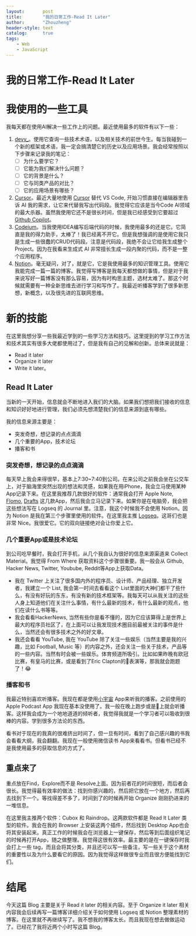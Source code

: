 ```yaml
---
layout:       post
title:        "我的日常工作-Read It Later"
author:       "Zhouzheng"
header-style: text
catalog:      true
tags:
    - Web
    - JavaScript
---
```


# 我的日常工作-Read It Later

# 我使用的一些工具

我每天都在使用AI解决一些工作上的问题。最近使用最多的软件有以下一些：

1. [devv_](https://devv.ai/)。使用它查询一些技术术语，以及相关技术的前世今生。每当我碰到一个新的框架或术语，我一定会搞清楚它的历史以及应用场景。我会经常按照以下步骤来记录我的笔记：
    - [ ]  为什么要学它？
    - [ ]  它能为我们解决什么问题？
    - [ ]  它的背景是什么？
    - [ ]  它与同类产品的对比？
    - [ ]  它的应用场景有哪些？
    
2. [Cursor](https://www.cursor.com/)。最近大量地使用 [Cursor](https://www.cursor.com/) 替代 VS Code, 开始习惯直接在编辑器里告诉 AI 我的需求，让它来代替我写出代码段。我觉得它应该是当今Code AI领域的最大杀器。虽然我使用它还不是很长时间，但是我已经感受到它要超过[Github Copilot](https://github.com/features/copilot)。
3. [Codeium](https://codeium.com/)。当我使用IDEA编写后端代码的时候，我使用最多的还是它。它简直是我的得力助手，太棒了！我已经离不开它。但是我想强调的是使用它我只是生成一些很蠢的CRUD代码段。注意是代码段，我绝不会让它给我生成整个Project。因为在我看来生成式 AI 非常擅长生成一段内聚的代码，而不是一整个应用程序。
4. [Notion](https://www.notion.so/)。毫无疑问，对了，就是它，它是我使用最多的知识管理工具。使用它我能完成一篇一篇的博客。我觉得写博客是我每天都想做的事情，但是对于我来说写好一篇博客没有那么容易，因为有时构思主题，选材太难了。那这个时候就需要有一种全新思维去进行学习和写作了。我最近听播客学到了很多新思想，新概念，以及很先进的互联网思维。

# 新的技能

在这里我想分享一些我最近学到的一些学习方法和技巧。这里提到的学习工作方法和技术其实有很多大佬都使用过了，但是我有自己的见解和创新。总体来说就是：

- Read it later
- Organize it later
- Write it later。

## Read It Later

当新的一天开始，信息就会不断地进入我们的大脑。如果我们想把我们接收的信息和知识好好地进行管理，我们必须先想清楚我们的信息来源到底有哪些。

我的信息来源主要是：

- 突发奇想，想记录的点点滴滴
- 几个重要的App，技术论坛
- 播客和书

### 突发奇想，想记录的点点滴滴

每天早上我会来得很早，基本上7:30~7:40到公司。在来公司之前我会坐在公交车上，对于脑海里突然出现的想法和灵感，如果我在用iPhone，我会立马使用某种App记录下来。在这里我推荐几款很好的软件：通常我会打开 Apple Note, [Flomo](https://flomoapp.com/),  [Drafts](https://getdrafts.com/) 这几款App，然后我会立马记录下来。如果你是在电脑旁，我会把这些想法写在 Logseq 的 Journal 里。注意，我这个时候我不会使用 Notion。因为 Notion 是我在第三个步骤里使用的软件。在这里我主推 [Logseq](https://logseq.com/)。这哥们也是非常 Nice。我很爱它。它的双向链接绝对会让你爱上它。

### 几个重要App或是技术论坛

到公司吃早餐时，我会打开手机，从几个我自认为很好的信息来源渠道来 Collect Material。我觉得 From Where 获取资料这个步骤很重要。我一般会从 Github, Hacker News, Twitter, Youbube, Reddit等App上获取Data。

- 我在 Twitter 上关注了很多国内外的程序员、设计师、产品经理、独立开发者，我建立一个 List, 我会第一时间去看看这个 List里面的大神们都干了些什么，有没有好玩的东东，有没有新的技术框架等。我每天可以从我关注的这些人身上知道他们在关注什么事情，有什么最新的技术，有什么最新的观点，他们在读什么书等等。
- 我会看看HackerNews, 当然有些你是看不懂的，因为它应该算得上是世界上最大的程序员社区了，在上面可以让我发现技术圈目前最被关注的事件是什么，当然还会有很多技术之外的好文章。
- 我还会看看 YouTube, 我在 YouTube 除了关注一些娱乐（当然主要是我的兴趣，比如 Football, Music 等）的内容之外，还会关注一些关于技术，产品等的一些内容。当然有时会被一些娱乐。体育频道所吸引。比如如果昨晚有欧冠比赛，有皇马的比赛，或是看到了Eric Clapton的🎸表演等，那我就会跑题了！😂

### 播客和书

我最近特别喜欢听播客。我现在都是使用[小宇宙](https://www.xiaoyuzhoufm.com/) App来听我的播客。之前使用的 Apple Podcast App 我现在基本没使用了。我一般在晚上跑步或是🚌上就会听播客。这样我会成为一个地地道道的倾听者，我觉得我就是一个学习者可以吸收到很棒的内容。学到很多方法论的东西。

看书对于现在的我真的很难挤出时间了，但一旦有时间，看到了自己感兴趣的书我会看看大纲，我会翻翻。我现在一般使用微信读书 App来看看书。但看书已经不是我使用最多的获取信息的方式了。

## 重点来了

重点放在Find，Explore而不是 Resolve上面。因为前者花的时间很短，而后者会很长。我觉得最有效率的做法：找到你感兴趣的，然后把它放在一个地方，然后再去找到下一个。等找得差不多了，时间到了的时候再开始 Organize 刚刚扔进来的一堆信息。

在这里我主推两个软件：Cubox 和 Raindrop。这两款软件都是 Read It Later 类型的软件。我会在我的 Browser 上安装这两个插件，然后找到 Desktop App也会将其安装起来。真正工作的时候我会在浏览器上一键保存，然后等到后面组织笔记的时候再打开App，随之做整理。我觉得这很有效率。最主要的是在一键保存时我会打上一些 tag，而且会将其分类，并且还可以写一些备注，写一些关于这个素材的重要性以及为什么要看它的原因。因为我觉得这样做很专业而且很方便能找到它们。

# 结尾

今天这篇 Blog 主要是关于 Read it later 的相关内容。至于 Organize it later 相关内容我会后续再写一篇博客详细介绍关于如何使用 Logseq 或 Notion 整理素材的博客。在这里就不再继续写了。我不想我的博客太长。而且我现在想去做做运动了。已经花了我将近两个小时写这篇 Blog。